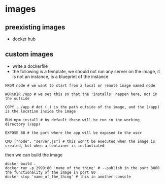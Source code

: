 # images 

## preexisting images

- docker hub

## custom images

- write a dockerfile
- the following is a template, we should not run any server on the image, it is not an instance, is a blueprint of the instance

```
FROM node # we want to start from a local or remote image named node

WORKDIR /app # we set this so that the 'installs' happen here, not in the outside

COPY . /app # dot (.) is the path outside of the image, and the (/app) is the location inside the image

RUN npm install # by default these will be run in the working directory (/app)

EXPOSE 80 # the port where the app will be exposed to the user

CMD ["node", "server.js"] # this won't be executed when the image is created, but when a container is instantiated

```

then we can build the image

```
docker build .
docker run -p 2999:80 'name_of_the_thing' # --publish in the port 3000 the functionality of the image in port 80
docker stop 'name_of_the_thing' # this in another console
```